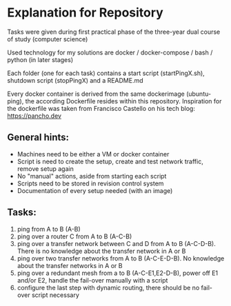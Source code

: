 # Explanation for Repository

Tasks were given during first practical phase of the three-year dual course of study (computer science)

Used technology for my solutions are docker / docker-compose / bash / python (in later stages)

Each folder (one for each task) contains a start script (startPingX.sh), shutdown script (stopPingX) and a README.md

Every docker container is derived from the same dockerimage (ubuntu-ping), the according Dockerfile
resides within this repository. 
Inspiration for the dockerfile was taken from Francisco Castello on his tech blog: https://pancho.dev


## General hints:

- Machines need to be either a VM or docker container
- Script is need to create the setup, create and test network traffic, remove setup again
- No "manual" actions, aside from starting each script
- Scripts need to be stored in revision control system
- Documentation of every setup needed (with an image)



## Tasks:

1. ping from A to B (A-B)
2. ping over a router C from A to B (A-C-B)
3. ping over a transfer network between C and D from A to B (A-C-D-B). There is no knowledge about the transfer network in A or B
4. ping over two transfer networks from A to B (A-C-E-D-B). No knowledge about the transfer networks in A or B
5. ping over a redundant mesh from a to B (A-C-E1,E2-D-B), power off E1 and/or E2, handle the fail-over manually with a script
6. configure the last step with dynamic routing, there should be no fail-over script necessary
